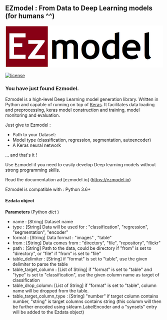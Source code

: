 ## EZmodel : From Data to Deep Learning models (for humans ^^)

![EZ logo](./images/ezmodel.png)

[![license](https://img.shields.io/github/license/mashape/apistatus.svg?maxAge=2592000)](https://github.com/dl4d/ezmodel/blob/master/LICENSE)

### You have just found Ezmodel.

Ezmodel is a high-level Deep Learning model generation library. Written in Python and capable of running on top of [Keras](https:/github.com/keras-team/keras/). It facilitates data loading and preprocessing, keras model construction and training, model monitoring and evaluation.

Just give to Ezmodel :
- Path to your Dataset:
- Model type (classification, regression, segmentation, autoencoder)
- A Keras neural network

 ... and that's it !

Use Ezmodel if you need to easily develop Deep learning models without strong programming skills.

Read the documentation  ad [ezmodel.io] (https://ezmodel.io)

Ezmodel is compatible with : Python 3.6+


#### Ezdata object

__Parameters__ (Python _dict_ )

- name : [String] Dataset name
- type : [String] Data will be used for : "classification", "regression", "segmentation", "encoder"
- format : [String] Data format : "images" , "table"
- from : [String] Data comes from : "directory", "file", "repository", "flickr"
- path : [String] Path to the data, could be directory if "from" is set to "directory", or  "file" if "from" is set to "file"
- table_delimiter : [String] if "format" is set to "table", use the given delimiter to parse the table
- table_target_column : [List of String] if "format" is set to "table" and "type" is set to "classification", use the given column name as target of classification
- table_drop_column: [List of String] if "format" is set to "table", column name will be dropped from the table.
- table_target_column_type : [String] "number" if target column contains number, "string" is target columns contains string (this columm will then be further encoded using sklearn.LabelEncoder and a "synsets" entry will be added to the Ezdata object)
